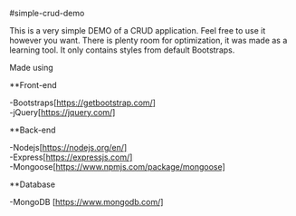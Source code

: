 #simple-crud-demo


This is a very simple DEMO of a CRUD application.
Feel free to use it however you want.
There is plenty room for optimization, it was made as a learning tool. It only contains styles from default Bootstraps.

Made using 

**Front-end

  -Bootstraps[https://getbootstrap.com/]      
  -jQuery[https://jquery.com/] 

**Back-end
 
  -Nodejs[https://nodejs.org/en/]      
  -Express[https://expressjs.com/]      
  -Mongoose[https://www.npmjs.com/package/mongoose]       

**Database 

  -MongoDB [https://www.mongodb.com/]
 
